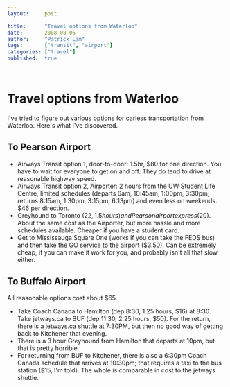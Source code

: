 ```yaml
---
layout:     post

title:      "Travel options from Waterloo"
date:       2008-08-06
author:     "Patrick Lam"
tags:       ["transit", "airport"]
categories: ["travel"]
published:  true

---
```


# Travel options from Waterloo

I've tried to figure out various options for carless transportation from Waterloo. Here's what I've discovered.

## To Pearson Airport

* Airways Transit option 1, door-to-door: 1.5hr, $80 for one direction. You have to wait for everyone to get on and off. They do tend to drive at reasonable highway speed.
* Airways Transit option 2, Airporter: 2 hours from the UW Student Life Centre, limited schedules (departs 6am, 10:45am, 1:00pm, 3:30pm; returns 8:15am, 1:30pm, 3:15pm, 6:13pm) and even less on weekends. $46 per direction.
* Greyhound to Toronto ($22, 1.5 hours) and Pearson airport express ($20). About the same cost as the Airporter, but more hassle and more schedules available. Cheaper if you have a student card.
* Get to Mississauga Square One (works if you can take the FEDS bus) and then take the GO service to the airport ($3.50). Can be extremely cheap, if you can make it work for you, and probably isn't all that slow either.

## To Buffalo Airport

All reasonable options cost about $65.

* Take Coach Canada to Hamilton (dep 8:30, 1.25 hours, $16) at 8:30. Take jetways.ca to BUF (dep 11:30, 2.25 hours, $50). For the return, there is a jetways.ca shuttle at 7:30PM, but then no good way of getting back to Kitchener that evening.
* There is a 3 hour Greyhound from Hamilton that departs at 10pm, but that is pretty horrible.
* For returning from BUF to Kitchener, there is also a 6:30pm Coach Canada schedule that arrives at 10:30pm; that requires a taxi to the bus station ($15, I'm told). The whole is comparable in cost to the jetways shuttle.

